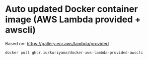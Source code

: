 # Auto updated Docker container image (AWS Lambda provided + awscli)

Based on: https://gallery.ecr.aws/lambda/provided

```
docker pull ghcr.io/kuriyama/docker-aws-lambda-provided-awscli
```
